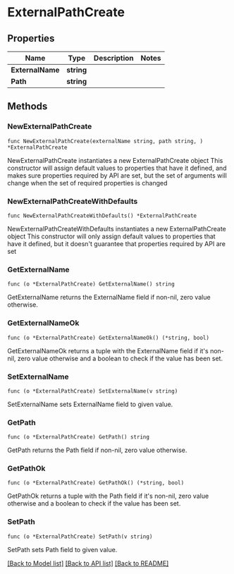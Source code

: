 # ExternalPathCreate

## Properties

Name | Type | Description | Notes
------------ | ------------- | ------------- | -------------
**ExternalName** | **string** |  | 
**Path** | **string** |  | 

## Methods

### NewExternalPathCreate

`func NewExternalPathCreate(externalName string, path string, ) *ExternalPathCreate`

NewExternalPathCreate instantiates a new ExternalPathCreate object
This constructor will assign default values to properties that have it defined,
and makes sure properties required by API are set, but the set of arguments
will change when the set of required properties is changed

### NewExternalPathCreateWithDefaults

`func NewExternalPathCreateWithDefaults() *ExternalPathCreate`

NewExternalPathCreateWithDefaults instantiates a new ExternalPathCreate object
This constructor will only assign default values to properties that have it defined,
but it doesn't guarantee that properties required by API are set

### GetExternalName

`func (o *ExternalPathCreate) GetExternalName() string`

GetExternalName returns the ExternalName field if non-nil, zero value otherwise.

### GetExternalNameOk

`func (o *ExternalPathCreate) GetExternalNameOk() (*string, bool)`

GetExternalNameOk returns a tuple with the ExternalName field if it's non-nil, zero value otherwise
and a boolean to check if the value has been set.

### SetExternalName

`func (o *ExternalPathCreate) SetExternalName(v string)`

SetExternalName sets ExternalName field to given value.


### GetPath

`func (o *ExternalPathCreate) GetPath() string`

GetPath returns the Path field if non-nil, zero value otherwise.

### GetPathOk

`func (o *ExternalPathCreate) GetPathOk() (*string, bool)`

GetPathOk returns a tuple with the Path field if it's non-nil, zero value otherwise
and a boolean to check if the value has been set.

### SetPath

`func (o *ExternalPathCreate) SetPath(v string)`

SetPath sets Path field to given value.



[[Back to Model list]](../README.md#documentation-for-models) [[Back to API list]](../README.md#documentation-for-api-endpoints) [[Back to README]](../README.md)



